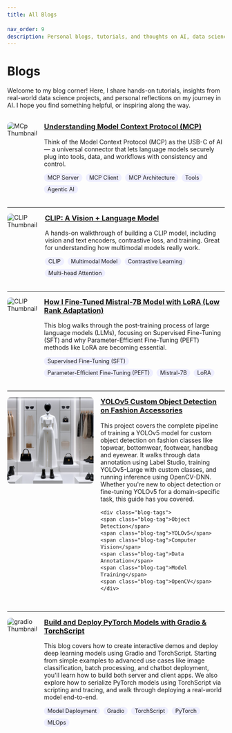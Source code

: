 ```yaml
---
title: All Blogs

nav_order: 9
description: Personal blogs, tutorials, and thoughts on AI, data science, and career.
---
```


<style>
.blog-tags {
  display: flex;
  flex-wrap: wrap;
  gap: 0.5rem;
  margin-top: 0.5rem;
}

.blog-tag {
  background-color: #eef;
  padding: 2px 8px;
  border-radius: 999px;
  font-size: 0.8rem;
  white-space: nowrap;
}
</style>


# Blogs

Welcome to my blog corner! Here, I share hands-on tutorials, insights from real-world data science projects, and personal reflections on my journey in AI. I hope you find something helpful, or inspiring along the way.



<!-- <span class="label label-green">New (v0.4.0)</span> -->
<br>


<div style="display: flex; align-items: flex-start; gap: 1rem; margin-bottom: 2rem;">
  <img src="https://substackcdn.com/image/fetch/f_auto,q_auto:good,fl_progressive:steep/https%3A%2F%2Fsubstack-post-media.s3.amazonaws.com%2Fpublic%2Fimages%2Fcb35b6dc-a7e7-42ef-b0a5-8ea42c4ffbc3_959x755.png" alt="MCp Thumbnail" style="width: 200px; border-radius: 8px;" />
  <div>
    <h3 style="margin-top: 0;"><a href="agentic-ai/2025-04-05-mcp.html">Understanding Model Context Protocol (MCP)</a></h3>
    <p>
    Think of the Model Context Protocol (MCP) as the USB-C of AI — a universal connector that lets language models securely plug into tools, data, and workflows with consistency and control.
    </p>
    <!-- Tags -->
    <div class="blog-tags">
    <span class="blog-tag">MCP Server</span>
    <span class="blog-tag">MCP Client</span>
    <span class="blog-tag">MCP Architecture</span>
    <span class="blog-tag">Tools</span>
    <span class="blog-tag">Agentic AI</span>
    </div>
  </div>
</div>

---

<div style="display: flex; align-items: flex-start; gap: 1rem; margin-bottom: 2rem;">
  <img src="https://miro.medium.com/v2/resize:fit:1400/format:webp/1*OVi8blLZw_wf2rrxdlfbdg.png" alt="CLIP Thumbnail"
    style="width: 200px; height: 120px; object-fit: cover; border-radius: 8px;" />
  <div>
    <h3 style="margin-top: 0;"><a href="generative-ai/2025-02-21-clip-from-scratch.html">CLIP: A Vision + Language Model</a></h3>
    <p>A hands-on walkthrough of building a CLIP model, including vision and text encoders, contrastive loss, and training. Great for understanding how multimodal models really work.</p>
    <!-- Tags -->
    <div class="blog-tags">
    <span class="blog-tag">CLIP</span>
    <span class="blog-tag">Multimodal Model</span>
    <span class="blog-tag">Contrastive Learning</span>
    <span class="blog-tag">Multi-head Attention</span>
    </div>
  </div>
</div>

---

<div style="display: flex; align-items: flex-start; gap: 1rem; margin-bottom: 2rem;">
  <img src="https://substackcdn.com/image/fetch/f_auto,q_auto:good,fl_progressive:steep/https%3A%2F%2Fsubstack-post-media.s3.amazonaws.com%2Fpublic%2Fimages%2F493b62da-91e6-4f6b-896f-4af8c5eb1405_580x514.png" alt="CLIP Thumbnail" style="width: 200px; border-radius: 8px;" />
  <div>
    <h3 style="margin-top: 0;"><a href="generative-ai/2025-04-05-finetune-with-lora.html">How I Fine-Tuned Mistral-7B Model with LoRA (Low Rank Adaptation)</a></h3>
    <p>
    This blog walks through the post-training process of large language models (LLMs), focusing on Supervised Fine-Tuning (SFT) and why Parameter-Efficient Fine-Tuning (PEFT) methods like LoRA are becoming essential. 
    <!-- We explore the core concepts, mathematical intuition (including the Eckart–Young theorem and Frobenius norm), and practical benefits of LoRA for transformer-based models. The post concludes with a step-by-step code walkthrough of fine-tuning the Mistral 7B model using LoRA, complete with training setup, inference, and tracking using Weights & Biases. -->
    </p>
    <!-- Tags -->
    <div class="blog-tags">
    <span class="blog-tag">Supervised Fine-Tuning (SFT)</span>
    <span class="blog-tag">Parameter-Efficient Fine-Tuning (PEFT)</span>
    <span class="blog-tag">Mistral-7B</span>
    <span class="blog-tag">LoRA</span>
    </div>
  </div>
</div>

---

<div style="display: flex; align-items: flex-start; gap: 1rem; margin-bottom: 2rem;">
  <img src="/assets/images/yolo/9.png" alt="CLIP Thumbnail" style="width: 200px; border-radius: 8px;" />
  <div>
    <h3 style="margin-top: 0;"><a href="computer-vision/yolo-object-detection.html">YOLOv5 Custom Object Detection on Fashion Accessories</a></h3>
    <p>
        This project covers the complete pipeline of training a YOLOv5 model for custom object detection on fashion classes like topwear, bottomwear, footwear, handbag and eyewear. It walks through data annotation using Label Studio, training YOLOv5-Large with custom classes, and running inference using OpenCV-DNN. Whether you're new to object detection or fine-tuning YOLOv5 for a domain-specific task, this guide has you covered.
    </p>

    <div class="blog-tags">
    <span class="blog-tag">Object Detection</span>
    <span class="blog-tag">YOLOv5</span>
    <span class="blog-tag">Computer Vision</span>
    <span class="blog-tag">Data Annotation</span>
    <span class="blog-tag">Model Training</span>
    <span class="blog-tag">OpenCV</span>
    </div>
  </div>
</div>

---

<div style="display: flex; align-items: flex-start; gap: 1rem; margin-bottom: 2rem;">
  <img src="https://www.gradio.app/_app/immutable/assets/header-image.DJQS6l6U.jpg" alt="gradio Thumbnail" style="width: 200px; border-radius: 8px;" />
  <div>
    <h3 style="margin-top: 0;"><a href="mlops/deployment-with-gradio.html">Build and Deploy PyTorch Models with Gradio & TorchScript</a></h3>
    <p>
        This blog covers how to create interactive demos and deploy deep learning models using Gradio and TorchScript. Starting from simple examples to advanced use cases like image classification, batch processing, and chatbot deployment, you'll learn how to build both server and client apps. We also explore how to serialize PyTorch models using TorchScript via scripting and tracing, and walk through deploying a real-world model end-to-end.
    </p>
    <div class="blog-tags">
        <span class="blog-tag">Model Deployment</span>
        <span class="blog-tag">Gradio</span>
        <span class="blog-tag">TorchScript</span>
        <span class="blog-tag">PyTorch</span>
        <span class="blog-tag">MLOps</span>
    </div>
  </div>
</div>

